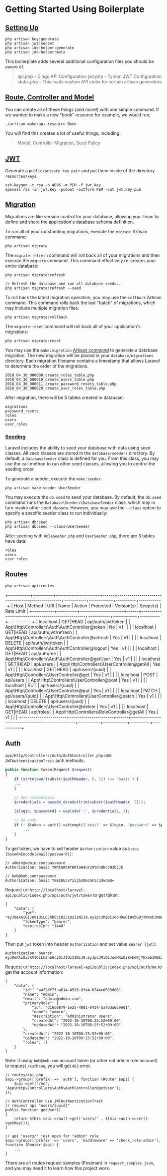 # Getting Started Using Boilerplate

## [Setting Up](https://github.com/specialtactics/laravel-api-boilerplate/wiki/Installation)

```
php artisan key:generate
php artisan jwt:secret
php artisan ide-helper:generate
php artisan ide-helper:meta
```

This boilerplate adds several additional configuration files you should be aware of.

> api.php - Dingo API Configuration
> jwt.php - Tymon JWT Configuration
> stubs.php - This loads custom API stubs for certain artisan generators

## [Route, Controller and Model](https://github.com/specialtactics/laravel-api-boilerplate/wiki/Getting-Started)

You can create all of these things (and more!) with one simple command. If we wanted to make a new "book" resource for example, we would run;

```
./artisan make:api-resource Book
```

You will find this creates a lot of useful things, including:

> Model, Controller
> Migration, Seed
> Policy

## [JWT](https://github.com/specialtactics/laravel-api-boilerplate/wiki/Security)

Generate a `public/private key pair` and put them inside of the directory `resources/keys`.

```
ssh-keygen -t rsa -b 4096 -m PEM -f jwt.key
openssl rsa -in jwt.key -pubout -outform PEM -out jwt.key.pub
```

## [Migration](https://laravel.com/docs/8.x/migrations)

Migrations are like version control for your database, allowing your team to define and share the application's database schema definition.

To run all of your outstanding migrations, execute the `migrate` Artisan command:

```
php artisan migrate
```

The `migrate:refresh` command will roll back all of your migrations and then execute the `migrate` command. This command effectively re-creates your entire database:

```
php artisan migrate:refresh
 
// Refresh the database and run all database seeds...
php artisan migrate:refresh --seed
```

To roll back the latest migration operation, you may use the `rollback` Artisan command. This command rolls back the last "batch" of migrations, which may include multiple migration files:

```
php artisan migrate:rollback
```

The `migrate:reset` command will roll back all of your application's migrations:

```
php artisan migrate:reset
```

You may use the `make:migration` [Artisan command](https://laravel.com/docs/8.x/artisan) to generate a database migration. 
The new migration will be placed in your `database/migrations` directory. Each migration filename contains a timestamp that allows Laravel to determine the order of the migrations.

```
2018_04_30_000000_create_roles_table.php
2018_04_30_000010_create_users_table.php
2018_04_30_000011_create_password_resets_table.php
2018_04_30_000020_create_user_roles_table.php
```

After migration, there will be 5 tables created in database:

```
migrations
password_resets
roles
users
user_roles
```

### [Seeding](https://laravel.com/docs/8.x/seeding)

Laravel includes the ability to seed your database with data using seed classes. All seed classes are stored in the `database/seeders` directory. By default, a `DatabaseSeeder` class is defined for you. From this class, you may use the call method to run other seed classes, allowing you to control the seeding order.

To generate a seeder, execute the `make:seeder`.

```
php artisan make:seeder UserSeeder
```

You may execute the `db:seed` to seed your database. By default, the `db:seed` command runs the `Database\Seeders\DatabaseSeeder` class, which may in turn invoke other seed classes. However, you may use the `--class` option to specify a specific seeder class to run individually:

```
php artisan db:seed
php artisan db:seed --class=UserSeeder
```

After seeding with `RoleSeeder.php` and `UserSeeder.php`, there are 3 tables have data:

```
roles
users
user_roles
```

## Routes

```
php artisan api:routes
```

+-----------+----------+----------------------+------+--------------------------------------------------+-----------+------------+----------+------------+
| Host      | Method   | URI                  | Name | Action                                           | Protected | Version(s) | Scope(s) | Rate Limit |
+-----------+----------+----------------------+------+--------------------------------------------------+-----------+------------+----------+------------+
| localhost | GET|HEAD | api/auth/jwt/token   |      | App\Http\Controllers\Auth\AuthController@token   | No        | v1         |          |            |
| localhost | GET|HEAD | api/auth/jwt/refresh |      | App\Http\Controllers\Auth\AuthController@refresh | Yes       | v1         |          |            |
| localhost | DELETE   | api/auth/jwt/token   |      | App\Http\Controllers\Auth\AuthController@logout  | Yes       | v1         |          |            |
| localhost | GET|HEAD | api/auth/me          |      | App\Http\Controllers\Auth\AuthController@getUser | Yes       | v1         |          |            |
| localhost | GET|HEAD | api/users            |      | App\Http\Controllers\UserController@getAll       | Yes       | v1         |          |            |
| localhost | GET|HEAD | api/users/{uuid}     |      | App\Http\Controllers\UserController@get          | Yes       | v1         |          |            |
| localhost | POST     | api/users            |      | App\Http\Controllers\UserController@post         | Yes       | v1         |          |            |
| localhost | PUT      | api/users/{uuid}     |      | App\Http\Controllers\UserController@put          | Yes       | v1         |          |            |
| localhost | PATCH    | api/users/{uuid}     |      | App\Http\Controllers\UserController@patch        | Yes       | v1         |          |            |
| localhost | DELETE   | api/users/{uuid}     |      | App\Http\Controllers\UserController@delete       | Yes       | v1         |          |            |
| localhost | GET|HEAD | api/roles            |      | App\Http\Controllers\RoleController@getAll       | Yes       | v1         |          |            |
+-----------+----------+----------------------+------+--------------------------------------------------+-----------+------------+----------+------------+

## Auth

`app/Http/Controllers/Auth/AuthController.php` use `JWTAuthenticationTrait` auth methods.

```php
public function token(Request $request)
{
    if (strtolower(substr($authHeader, 0, 5)) !== 'basic') {
    ...
    }
    
    // Get credentials
    $credentials = base64_decode(trim(substr($authHeader, 5)));

    [$login, $password] = explode(':', $credentials, 2);

    // Do auth
    if (! $token = auth()->attempt(['email' => $login, 'password' => $password])) {
        ...
    }
}
```

To get token, we have to set header `Authorization` value as `basic [base64Encode(email:password)]`:

```
// admin@admin.com:password
Authorization: basic YWRtaW5AYWRtaW4uY29tOnBhc3N3b3Jk

// bob@bob.com:password
Authorization: basic Ym9iQGJvYi5jb206cGFzc3dvcmQ=
```

Request url `http://localhost/laravel-api/public/index.php/api/auth/jwt/token` to get token:

```
{
    "data": {
        "jwt": "eyJ0eXAiOiJKV1QiLCJhbGciOiJIUzI1NiJ9.eyJpc3MiOiJodHRwOi8vbG9jYWxob3N0L2xhcmF2ZWwtYXBpL3B1YmxpYy9pbmRleC5waHAvYXBpL2F1dGgvand0L3Rva2VuIiwiaWF0IjoxNjY1NTU5MjAzLCJleHAiOjE2NjU2NDU2MDMsIm5iZiI6MTY2NTU1OTIwMywianRpIjoidG5VR25qRjIyTHpYN0xQMCIsInN1YiI6ImE0ZjJkZjdmLWE2MTQtNDU5My04ZmE0LWI3NDRlMDUwM2QwNiIsInBydiI6IjIzYmQ1Yzg5NDlmNjAwYWRiMzllNzAxYzQwMDg3MmRiN2E1OTc2ZjciLCJ1c2VyIjp7ImlkIjoiYTRmMmRmN2YtYTYxNC00NTkzLThmYTQtYjc0NGUwNTAzZDA2IiwibmFtZSI6IkFkbWluIiwicHJpbWFyeVJvbGUiOiJhZG1pbiJ9fQ.r2Pec6DuokEvy1U0KQn5AkApkIaiGrARtjSAVcQHSDY",
        "tokenType": "bearer",
        "expiresIn": "1440"
    }
}
```

Then put `jwt` token into header `Authorization` and set value `Bearer [jwt]`:

```
Authorization: bearer eyJ0eXAiOiJKV1QiLCJhbGciOiJIUzI1NiJ9.eyJpc3MiOiJodHRwOi8vbG9jYWxob3N0L2xhcmF2ZWwtYXBpL3B1YmxpYy9pbmRleC5waHAvYXBpL2F1dGgvand0L3Rva2VuIiwiaWF0IjoxNjY1NTU5MjAzLCJleHAiOjE2NjU2NDU2MDMsIm5iZiI6MTY2NTU1OTIwMywianRpIjoidG5VR25qRjIyTHpYN0xQMCIsInN1YiI6ImE0ZjJkZjdmLWE2MTQtNDU5My04ZmE0LWI3NDRlMDUwM2QwNiIsInBydiI6IjIzYmQ1Yzg5NDlmNjAwYWRiMzllNzAxYzQwMDg3MmRiN2E1OTc2ZjciLCJ1c2VyIjp7ImlkIjoiYTRmMmRmN2YtYTYxNC00NTkzLThmYTQtYjc0NGUwNTAzZDA2IiwibmFtZSI6IkFkbWluIiwicHJpbWFyeVJvbGUiOiJhZG1pbiJ9fQ.r2Pec6DuokEvy1U0KQn5AkApkIaiGrARtjSAVcQHSDY
```

Request url `http://localhost/laravel-api/public/index.php/api/auth/me` to get the account information:

```
{
    "data": {
        "id": "a4f2df7f-a614-4593-8fa4-b744e0503d06",
        "name": "Admin",
        "email": "admin@admin.com",
        "primaryRole": {
            "id": "d16d0879-1e25-4081-8434-5afdda659e01",
            "name": "admin",
            "description": "Administrator Users",
            "createdAt": "2022-10-10T08:25:52+00:00",
            "updatedAt": "2022-10-10T08:25:52+00:00"
        },
        "createdAt": "2022-10-10T08:25:52+00:00",
        "updatedAt": "2022-10-10T08:25:52+00:00",
        "roles": []
    }
}
```

Note: if using `bob@bob.com` account token (or other not admin role account) to request `/auth/me`, you will get `403` error.

```
// routes/api.php
$api->group(['prefix' => 'auth'], function (Router $api) {
    $api->get('/me', 'App\Http\Controllers\Auth\AuthController@getUser');
});

// AuthController use JWTAuthenticationTrait
// request api "users/{uuid}"
public function getUser()
{
    return $this->api->raw()->get('users/' . $this->auth->user()->getKey());
}

// api "users/" just open for "admin" role
$api->group(['prefix' => 'users', 'middleware' => 'check_role:admin'], function (Router $api) {
    ...
}
```

There are all routes request samples (Postman) in `request_samples.json`, and you may need it to learn how this project work.


